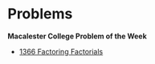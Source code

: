 # Problems

**Macalester College Problem of the Week**

* [1366 Factoring Factorials](./macalester_college/1366_factoring_factorials/README.md)

